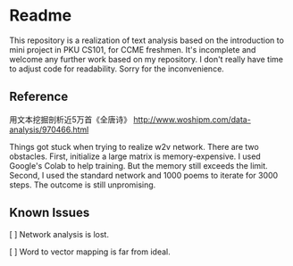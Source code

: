 # Readme

This repository is a realization of text analysis based on the introduction to mini project in PKU CS101, for CCME freshmen. It's incomplete and welcome any further work based on my repository. I don't really have time to adjust code for readability. Sorry for the inconvenience.

## Reference
用文本挖掘剖析近5万首《全唐诗》 http://www.woshipm.com/data-analysis/970466.html


Things got stuck when trying to realize w2v network.
There are two obstacles. First, initialize a large matrix is memory-expensive. I used Google's Colab to help training. But the memory still exceeds the limit. Second, I used the standard network and 1000 poems to iterate for 3000 steps. The outcome is still unpromising.

## Known Issues
[ ] Network analysis is lost.

[ ] Word to vector mapping is far from ideal.